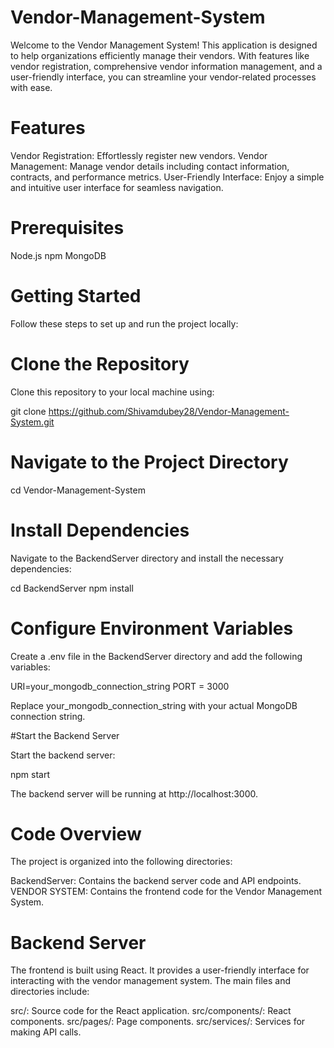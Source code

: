 # Vendor-Management-System

Welcome to the Vendor Management System! This application is designed to help organizations efficiently manage their vendors. With features like vendor registration, comprehensive vendor information management, and a user-friendly interface, you can streamline your vendor-related processes with ease.

# Features

Vendor Registration: Effortlessly register new vendors.
Vendor Management: Manage vendor details including contact information, contracts, and performance metrics.
User-Friendly Interface: Enjoy a simple and intuitive user interface for seamless navigation.

# Prerequisites

Node.js
npm
MongoDB

# Getting Started

Follow these steps to set up and run the project locally:

# Clone the Repository

Clone this repository to your local machine using:

git clone https://github.com/Shivamdubey28/Vendor-Management-System.git

# Navigate to the Project Directory

cd Vendor-Management-System

# Install Dependencies

Navigate to the BackendServer directory and install the necessary dependencies:

cd BackendServer
npm install

# Configure Environment Variables

Create a .env file in the BackendServer directory and add the following variables:

URI=your_mongodb_connection_string
PORT = 3000

Replace your_mongodb_connection_string with your actual MongoDB connection string.

#Start the Backend Server

Start the backend server:

npm start

The backend server will be running at http://localhost:3000.

# Code Overview

The project is organized into the following directories:

BackendServer: Contains the backend server code and API endpoints.
VENDOR SYSTEM: Contains the frontend code for the Vendor Management System.

# Backend Server

The frontend is built using React. It provides a user-friendly interface for interacting with the vendor management system. The main files and directories include:

src/: Source code for the React application.
src/components/: React components.
src/pages/: Page components.
src/services/: Services for making API calls.



